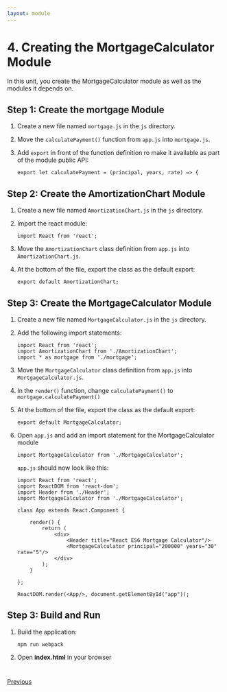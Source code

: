 ```yaml
---
layout: module
---
```

# 4. Creating the MortgageCalculator Module

In this unit, you create the MortgageCalculator module as well as the modules it depends on.

## Step 1: Create the mortgage Module

1. Create a new file named `mortgage.js` in the `js` directory. 
 
1. Move the `calculatePayment()` function from `app.js` into `mortgage.js`.

1. Add `export` in front of the function definition ro make it available as part of the module public API:

    ```
    export let calculatePayment = (principal, years, rate) => {
    ```


## Step 2: Create the AmortizationChart Module

1. Create a new file named `AmortizationChart.js` in the `js` directory. 

1. Import the react module:

    ```
    import React from 'react';
    ```

1. Move the `AmortizationChart` class definition from `app.js` into `AmortizationChart.js`.

1. At the bottom of the file, export the class as the default export:
 
    ```
    export default AmortizationChart;
    ````


## Step 3: Create the MortgageCalculator Module


1. Create a new file named `MortgageCalculator.js` in the `js` directory. 

1. Add the following import statements:

    ```
    import React from 'react';
    import AmortizationChart from './AmortizationChart';
    import * as mortgage from './mortgage';
    ```

1. Move the `MortgageCalculator` class definition from `app.js` into `MortgageCalculator.js`.

1. In the `render()` function, change `calculatePayment()` to `mortgage.calculatePayment()`

1. At the bottom of the file, export the class as the default export:
 
    ```
    export default MortgageCalculator;
    ````


1. Open `app.js` and add an import statement for the MortgageCalculator module

    ```
    import MortgageCalculator from './MortgageCalculator';
    ```

    `app.js` should now look like this:
    
    ```
    import React from 'react';
    import ReactDOM from 'react-dom';
    import Header from './Header';
    import MortgageCalculator from './MortgageCalculator';
    
    class App extends React.Component {
    
        render() {
            return (
                <div>
                    <Header title="React ES6 Mortgage Calculator"/>
                    <MortgageCalculator principal="200000" years="30" rate="5"/>
                </div>
            );
        }
    
    };
    
    ReactDOM.render(<App/>, document.getElementById("app"));
    ```

## Step 3: Build and Run

1. Build the application:

	```
    npm run webpack
	```

1. Open **index.html** in your browser
	
	
<div class="row" style="margin-top:40px;">
<div class="col-sm-12">
<a href="ecmascript6-react-modules.html" class="btn btn-default"><i class="glyphicon glyphicon-chevron-left"></i> Previous</a>
</div>
</div>

